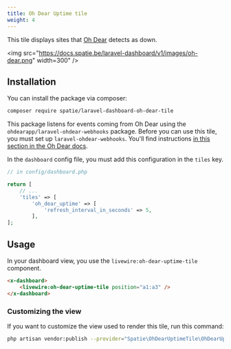 ```yaml
---
title: Oh Dear Uptime tile
weight: 4
---
```


This tile displays sites that [Oh Dear](https://ohdear.app) detects as down.

<img src="https://docs.spatie.be/laravel-dashboard/v1/images/oh-dear.png" width=300" />

## Installation

You can install the package via composer:

```bash
composer require spatie/laravel-dashboard-oh-dear-tile
```

This package listens for events coming from Oh Dear using the `ohdearapp/laravel-ohdear-webhooks` package. Before you can use this tile, you must set up `laravel-ohdear-webhooks`. You'll find instructions [in this section in the Oh Dear docs](https://ohdear.app/docs/integrations/webhooks/laravel-package).

In the `dashboard` config file, you must add this configuration in the `tiles` key.

```php
// in config/dashboard.php

return [
    // ...
    'tiles' => [
        'oh_dear_uptime' => [
            'refresh_interval_in_seconds' => 5,
        ],
];
```

## Usage

In your dashboard view, you use the `livewire:oh-dear-uptime-tile` component.

```html
<x-dashboard>
    <livewire:oh-dear-uptime-tile position="a1:a3" />
</x-dashboard>
```

### Customizing the view

If you want to customize the view used to render this tile, run this command:

```bash
php artisan vendor:publish --provider="Spatie\OhDearUptimeTile\OhDearUptimeTileServiceProvider" --tag="dashboard-oh-dear-uptime-tile-views"
```
